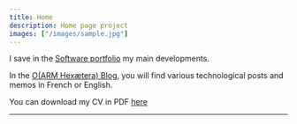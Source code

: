 ```yaml
---
title: Home
description: Home page project
images: ["/images/sample.jpg"]
---
```


I save in the [Software portfolio](/portfolio "Software portfolio") my main developments. 

In the [O(ARM Hexætera) Blog](/post "O(ARM Hex æ Tera) Blog"), you will find various technological posts and memos in French or English.
 

You can download my CV in PDF [here](sebastien_campion_resume.pdf)


------------------------------------------------------------------------------------------------------------------------




<!---
 #[Get to know me better](/about "Get to know me better")
-->
